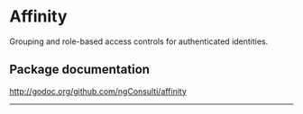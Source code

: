 # Affinity
Grouping and role-based access controls for authenticated identities.

## Package documentation
http://godoc.org/github.com/ngConsulti/affinity

---
